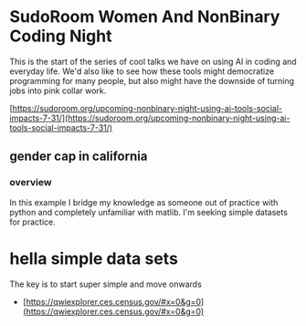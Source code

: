 # SudoRoom Women And NonBinary Coding Night

This is the start of the series of cool talks we have on using AI in coding and everyday life.
We'd also like to see how these tools might democratize programming for many people, but also might have the downside of turning jobs into pink collar work.

[https://sudoroom.org/upcoming-nonbinary-night-using-ai-tools-social-impacts-7-31/](https://sudoroom.org/upcoming-nonbinary-night-using-ai-tools-social-impacts-7-31/)


## gender cap in california

###  overview

In this example I bridge my knowledge as someone out of practice with python and completely unfamiliar with matlib. I'm seeking simple datasets for practice.


# hella simple data sets

The key is to start super simple and move onwards

* [https://qwiexplorer.ces.census.gov/#x=0&g=0](https://qwiexplorer.ces.census.gov/#x=0&g=0)

# 